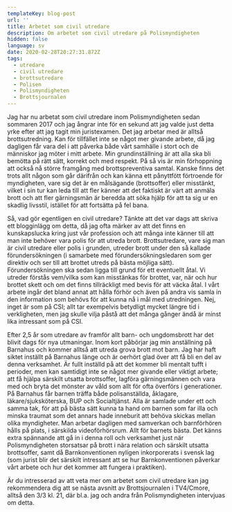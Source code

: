 ```yaml
---
templateKey: blog-post
url: ''
title: Arbetet som civil utredare
description: Om arbetet som civil utredare på Polismyndigheten
hidden: false
language: sv
date: 2020-02-28T20:27:31.872Z
tags:
  - utredare
  - civil utredare
  - brottsutredare
  - Polisen
  - Polismyndigheten
  - Brottsjournalen
---
```

Jag har nu arbetat som civil utredare inom Polismyndigheten sedan sommaren 2017 och jag ångrar inte för en sekund att jag valde just detta yrke efter att jag tagit min juristexamen. Det jag arbetar med är alltså brottsutredning. Kan för tillfället inte se något mer givande arbete, då jag dagligen får vara del i att påverka både vårt samhälle i stort och de människor jag möter i mitt arbete. Min grundinställning är att alla ska bli bemötta på rätt sätt, korrekt och med respekt. På så vis är min förhoppning att också nå större framgång med brottspreventiva samtal. Kanske finns det trots allt någon som går därifrån och kan känna ett pånyttfött förtroende för myndigheten, vare sig det är en målsägande (brottsoffer) eller misstänkt, vilket i sin tur kan leda till att fler känner att det faktiskt är värt att anmäla brott och att fler gärningsmän är beredda att söka hjälp för att ta sig ur en skadlig livsstil, istället för att fortsätta på fel bana. 

Så, vad gör egentligen en civil utredare? Tänkte att det var dags att skriva ett blogginlägg om detta, då jag ofta märker av att det finns en kunskapslucka kring just vår profession och att många inte känner till att man inte behöver vara polis för att utreda brott. Brottsutredare, vare sig man är civil utredare eller polis i grunden, utreder brott under den så kallade förundersökningen (i samarbete med förundersökningsledaren som ger direktiv och ser till att brottet utreds på bästa möjliga sätt). Förundersökningen ska sedan ligga till grund för ett eventuellt åtal. Vi utreder förstås vem/vilka som kan misstänkas för brottet, var, när och hur brottet skett och om det finns tillräckligt med bevis för att väcka åtal. I vårt arbete ingår det bland annat att hålla förhör och även på andra vis samla in den information som behövs för att kunna nå i mål med utredningen. Nej, inget är som på CSI; allt tar exempelvis betydligt mycket längre tid i verkligheten, men jag skulle vilja påstå att det många gånger ändå är minst lika intressant som på CSI. 

Efter 2,5 år som utredare av framför allt barn- och ungdomsbrott har det blivit dags för nya utmaningar. Inom kort påbörjar jag min anställning på Barnahus och kommer alltså att utreda grova brott mot barn. Jag har haft siktet inställt på Barnahus länge och är oerhört glad över att få bli en del av denna verksamhet. Är fullt inställd på att det kommer bli mentalt tufft i perioder, men kan samtidigt inte se något mer givande eller viktigt arbete; att få hjälpa särskilt utsatta brottsoffer, lagföra gärningsmännen och vara med och bryta det mönster av våld som allt för ofta överförs i generationer. På Barnahus får barnen träffa både polisanställda, åklagare, läkare/sjuksköterska, BUP och Socialtjänst. Alla är samlade under ett och samma tak, för att på bästa sätt kunna ta hand om barnen som far illa och minska traumat som det annars hade inneburit att behöva skickas mellan olika myndigheter. Man arbetar dagligen med samverkan och barnförhören hålls på plats, i särskilda videoförhörsrum. Allt för barnets bästa. Det känns extra spännande att gå in i denna roll och verksamhet just när Polismyndigheten storsatsar på brott i nära relation och särskilt utsatta brottsoffer, samt då Barnkonventionen nyligen inkorporerats i svensk lag (som jurist blir det särskilt intressant att se hur Barnkonventionen påverkar vårt arbete och hur det kommer att fungera i praktiken). 

Är du intresserad av att veta mer om arbetet som civil utredare kan jag rekommendera dig att se nästa avsnitt av Brottsjournalen i TV4/Cmore, alltså den 3/3 kl. 21, där bl.a. jag och andra från Polismyndigheten intervjuas om detta.
